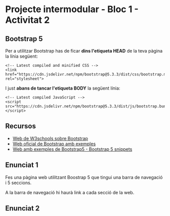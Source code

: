 # Projecte intermodular - Bloc 1 - Activitat 2

## Bootstrap 5

Per a utilitzar Bootstrap has de ficar **dins l'etiqueta HEAD** de la teva pàgina la línia següent:
```
<!-- Latest compiled and minified CSS -->
<link href="https://cdn.jsdelivr.net/npm/bootstrap@5.3.3/dist/css/bootstrap.min.css" rel="stylesheet">
```
I just **abans de tancar l'etiqueta BODY** la següent línia:

```
<!-- Latest compiled JavaScript -->
<script src="https://cdn.jsdelivr.net/npm/bootstrap@5.3.3/dist/js/bootstrap.bundle.min.js"></script>
```

## Recursos

- [Web de W3schools sobre Bootstrap](https://www.w3schools.com/bootstrap5/index.php)
- [Web oficial de Bootstrap amb exemples](https://getbootstrap.com/docs/5.0/getting-started/introduction/)
- [Web amb exemples de Bootstrap5 - Bootstrap 5 snippets](https://library.livecanvas.com/sections/)

## Enunciat 1

Fes una pàgina web utilitzant Boostrap 5 que tingui una barra de navegació i 5 seccions.

A la barra de navegació hi haurà link a cada secció de la web.

## Enunciat 2


